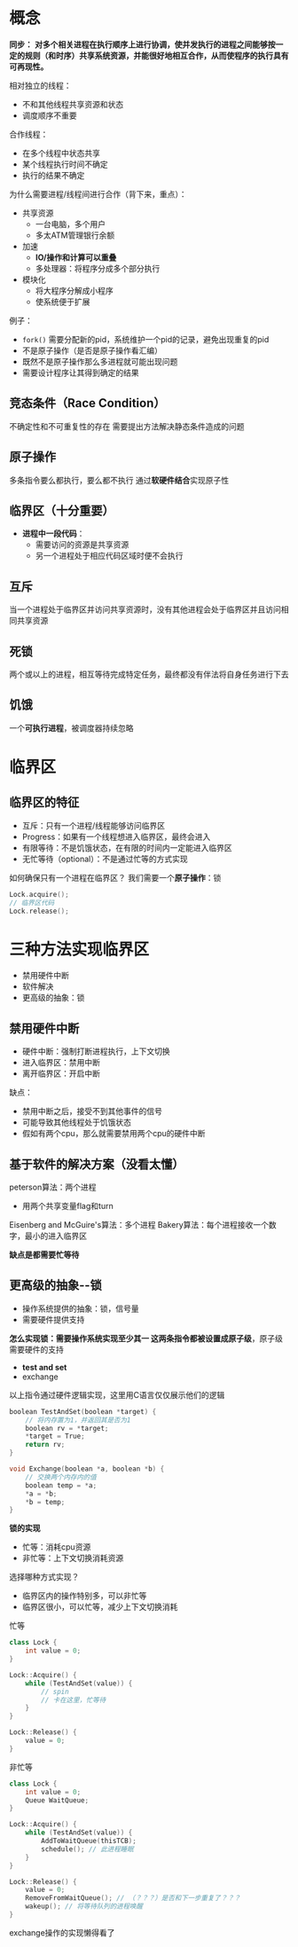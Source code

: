 # 概念
**同步：**
**对多个相关进程在执行顺序上进行协调，使并发执行的进程之间能够按一定的规则（和时序）共享系统资源，并能很好地相互合作，从而使程序的执行具有可再现性。**

相对独立的线程：
- 不和其他线程共享资源和状态
- 调度顺序不重要

合作线程：
- 在多个线程中状态共享
- 某个线程执行时间不确定
- 执行的结果不确定

为什么需要进程/线程间进行合作（背下来，重点）：
- 共享资源
	- 一台电脑，多个用户
	- 多太ATM管理银行余额
- 加速
	- **IO/操作和计算可以重叠**
	- 多处理器：将程序分成多个部分执行
- 模块化
	- 将大程序分解成小程序
	- 使系统便于扩展

例子：
- ``fork()`` 需要分配新的pid，系统维护一个pid的记录，避免出现重复的pid
- 不是原子操作（是否是原子操作看汇编）
- 既然不是原子操作那么多进程就可能出现问题
- 需要设计程序让其得到确定的结果

## 竞态条件（Race Condition）
不确定性和不可重复性的存在
需要提出方法解决静态条件造成的问题

## 原子操作
多条指令要么都执行，要么都不执行
通过**软硬件结合**实现原子性


## 临界区（十分重要）
- **进程中一段代码**：
	- 需要访问的资源是共享资源
	- 另一个进程处于相应代码区域时便不会执行

## 互斥
当一个进程处于临界区并访问共享资源时，没有其他进程会处于临界区并且访问相同共享资源

## 死锁
两个或以上的进程，相互等待完成特定任务，最终都没有伴法将自身任务进行下去

## 饥饿
一个**可执行进程**，被调度器持续忽略

# 临界区
## 临界区的特征
- 互斥：只有一个进程/线程能够访问临界区
- Progress：如果有一个线程想进入临界区，最终会进入
- 有限等待：不是饥饿状态，在有限的时间内一定能进入临界区
- 无忙等待（optional）：不是通过忙等的方式实现

如何确保只有一个进程在临界区？
我们需要一个**原子操作**：锁

```C
Lock.acquire();
// 临界区代码
Lock.release();
```

# 三种方法实现临界区
- 禁用硬件中断
- 软件解决
- 更高级的抽象：锁

## 禁用硬件中断
- 硬件中断：强制打断进程执行，上下文切换
- 进入临界区：禁用中断
- 离开临界区：开启中断

缺点：
- 禁用中断之后，接受不到其他事件的信号
- 可能导致其他线程处于饥饿状态
- 假如有两个cpu，那么就需要禁用两个cpu的硬件中断

## 基于软件的解决方案（没看太懂）
peterson算法：两个进程
- 用两个共享变量flag和turn

Eisenberg and McGuire's算法：多个进程
Bakery算法：每个进程接收一个数字，最小的进入临界区

**缺点是都需要忙等待**

## 更高级的抽象--锁
- 操作系统提供的抽象：锁，信号量
- 需要硬件提供支持

**怎么实现锁：**需要操作系统实现至少其一
这两条指令都被设置成**原子级**，原子级需要硬件的支持
- **test and set**
- exchange

以上指令通过硬件逻辑实现，这里用C语言仅仅展示他们的逻辑
```C
boolean TestAndSet(boolean *target) {
	// 将内存置为1，并返回其是否为1
	boolean rv = *target;
	*target = True;
	return rv;
}

void Exchange(boolean *a, boolean *b) {
	// 交换两个内存内的值	
	boolean temp = *a;
	*a = *b;
	*b = temp;
}
```

**锁的实现**
- 忙等：消耗cpu资源
- 非忙等：上下文切换消耗资源

选择哪种方式实现？
- 临界区内的操作特别多，可以非忙等
- 临界区很小，可以忙等，减少上下文切换消耗

忙等
```C++
class Lock {
	int value = 0;	
}

Lock::Acquire() {
	while (TestAndSet(value)) {
		// spin
		// 卡在这里，忙等待
	}
}

Lock::Release() {
	value = 0;
}
```

非忙等
```C++
class Lock {
	int value = 0;
	Queue WaitQueue;
}

Lock::Acquire() {
	while (TestAndSet(value)) {
		AddToWaitQueue(thisTCB);
		schedule(); // 此进程睡眠
	}
}

Lock::Release() {
	value = 0;
	RemoveFromWaitQueue(); // （？？？）是否和下一步重复了？？？
	wakeup(); // 将等待队列的进程唤醒
}
```

exchange操作的实现懒得看了